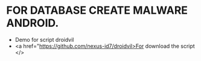 # FOR DATABASE CREATE MALWARE ANDROID.
* Demo for script droidvil
* <a href="https://github.com/nexus-id7/droidvil>For download the script </>


